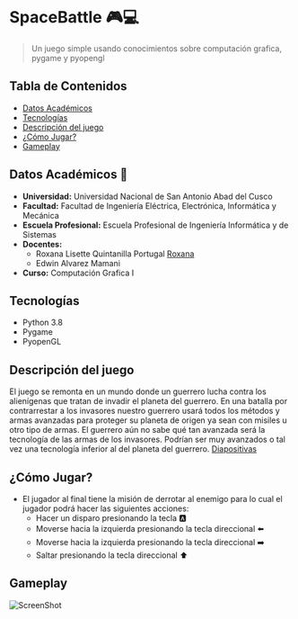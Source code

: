  # SpaceBattle :video_game::computer:

> Un juego simple usando conocimientos sobre computación grafica, pygame y pyopengl
## Tabla de Contenidos
* [Datos Académicos](#datos-academicos)
* [Tecnologías](#tecnologias)
* [Descripción del juego](#descripción-del-juego)
* [¿Cómo Jugar?](#como-jugar)
* [Gameplay](#gameplay)

## Datos Académicos  :school:
* **Universidad:** Universidad Nacional de San Antonio Abad del Cusco
* **Facultad:** Facultad de Ingeniería Eléctrica, Electrónica, Informática y Mecánica
* **Escuela Profesional:** Escuela Profesional de Ingeniería Informática y de Sistemas 
* **Docentes:**
  * Roxana Lisette Quintanilla Portugal [Roxana](https://github.com/nitanilla "Roxana")
  * Edwin Alvarez Mamani
* **Curso:** Computación Grafica I

## Tecnologías
* Python 3.8
* Pygame
* PyopenGL
## Descripción del juego
El juego se remonta en un mundo donde un guerrero lucha contra los alienígenas que tratan de invadir el planeta del guerrero. En una batalla por contrarrestar a los invasores nuestro guerrero usará todos los métodos y armas avanzadas para proteger su planeta de origen ya sean con misiles u otro tipo de armas.
El guerrero aún no sabe qué tan avanzada será la tecnología de las armas de los invasores. Podrían ser muy avanzados o tal vez una tecnología inferior al del planeta del guerrero. [Diapositivas](https://docs.google.com/presentation/d/1RBxCoEluaXtrUG5CpEkZbaH-vCLCp7I-trZcvGzObUM/edit#slide=id.ga65b8f10e7_0_6)
## ¿Cómo Jugar?
* El jugador al final tiene la misión de derrotar al enemigo para lo cual el jugador podrá hacer las siguientes acciones:
  * Hacer un disparo presionando la tecla  :a:
  * Moverse hacia la izquierda presionando la tecla direccional  :arrow_left:
  * Moverse hacia la izquierda presionando la tecla direccional  :arrow_right:
  * Saltar presionando la tecla direccional  :arrow_up:
## Gameplay
![ScreenShot](https://github.com/wildkite/SpaceBattle/blob/main/img/Space%20Battle.gif)

